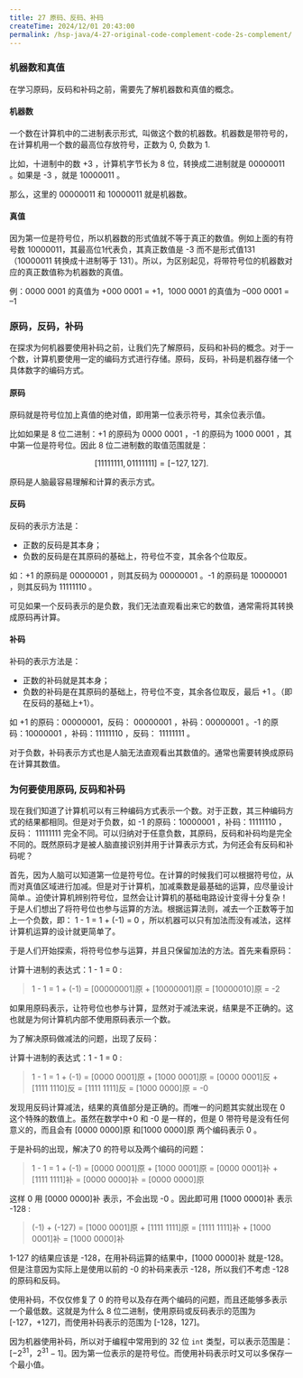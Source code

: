 ```yaml
---
title: 27 原码、反码、补码
createTime: 2024/12/01 20:43:00
permalink: /hsp-java/4-27-original-code-complement-code-2s-complement/
---
```


### **机器数和真值**


在学习原码，反码和补码之前，需要先了解机器数和真值的概念。


#### **机器数**


一个数在计算机中的二进制表示形式,  叫做这个数的机器数。机器数是带符号的，在计算机用一个数的最高位存放符号，正数为 0, 负数为 1.


比如，十进制中的数 +3 ，计算机字节长为 8 位，转换成二进制就是 00000011 。如果是 -3 ，就是 10000011 。


那么，这里的 00000011 和 10000011 就是机器数。


#### **真值**


因为第一位是符号位，所以机器数的形式值就不等于真正的数值。例如上面的有符号数 10000011，其最高位1代表负，其真正数值是 -3 而不是形式值131（10000011 转换成十进制等于 131）。所以，为区别起见，将带符号位的机器数对应的真正数值称为机器数的真值。


例：0000 0001 的真值为 +000 0001 = +1，1000 0001 的真值为 –000 0001 = –1


### **原码，反码，补码**


在探求为何机器要使用补码之前，让我们先了解原码，反码和补码的概念。对于一个数，计算机要使用一定的编码方式进行存储。原码，反码，补码是机器存储一个具体数字的编码方式。


#### **原码**


原码就是符号位加上真值的绝对值，即用第一位表示符号，其余位表示值。


比如如果是 8 位二进制：+1 的原码为 0000 0001 ，-1 的原码为 1000 0001 ，其中第一位是符号位。因此 8 位二进制数的取值范围就是：


$$
[1111 1111 , 0111 1111] = [-127 , 127] .
$$


原码是人脑最容易理解和计算的表示方式。


#### **反码**


反码的表示方法是：

- 正数的反码是其本身；
- 负数的反码是在其原码的基础上，符号位不变，其余各个位取反。

如：+1 的原码是 00000001 ，则其反码为 00000001 。-1 的原码是 10000001 ，则其反码为 11111110 。


可见如果一个反码表示的是负数，我们无法直观看出来它的数值，通常需将其转换成原码再计算。


#### **补码**


补码的表示方法是：

- 正数的补码就是其本身；
- 负数的补码是在其原码的基础上，符号位不变，其余各位取反，最后 +1 。（即在反码的基础上+1）。

如 +1 的原码：00000001，反码： 00000001 ，补码：00000001 。-1 的原码：10000001 ，补码：11111110 ，反码： 11111111 。


对于负数，补码表示方式也是人脑无法直观看出其数值的。通常也需要转换成原码在计算其数值。


### **为何要使用原码, 反码和补码**


现在我们知道了计算机可以有三种编码方式表示一个数。对于正数，其三种编码方式的结果都相同。但是对于负数，如 -1 的原码：10000001 ，补码：11111110 ，反码： 11111111 完全不同。可以归纳对于任意负数，其原码，反码和补码均是完全不同的。既然原码才是被人脑直接识别并用于计算表示方式，为何还会有反码和补码呢？


首先，因为人脑可以知道第一位是符号位。在计算的时候我们可以根据符号位，从而对真值区域进行加减。但是对于计算机，加减乘数是最基础的运算，应尽量设计简单.。迫使计算机辨别符号位，显然会让计算机的基础电路设计变得十分复杂！于是人们想出了将符号位也参与运算的方法。根据运算法则，减去一个正数等于加上一个负数，即： 1 - 1 = 1 + (-1) = 0 ，所以机器可以只有加法而没有减法，这样计算机运算的设计就更简单了。


于是人们开始探索，将符号位参与运算，并且只保留加法的方法。首先来看原码：


计算十进制的表达式：1 - 1 = 0 : 

> 1 - 1 = 1 + (-1) = [00000001]原 + [10000001]原 = [10000010]原 = -2

如果用原码表示，让符号位也参与计算，显然对于减法来说，结果是不正确的。这也就是为何计算机内部不使用原码表示一个数。


为了解决原码做减法的问题，出现了反码：


计算十进制的表达式：1 - 1 = 0 : 

> 1 - 1 = 1 + (-1) = [0000 0001]原 + [1000 0001]原 = [0000 0001]反 + [1111 1110]反 = [1111 1111]反 = [1000 0000]原 = -0

发现用反码计算减法，结果的真值部分是正确的。而唯一的问题其实就出现在 0 这个特殊的数值上。虽然在数学中+0 和 -0 是一样的，但是 0 带符号是没有任何意义的，而且会有 [0000 0000]原 和[1000 0000]原 两个编码表示 0 。


于是补码的出现，解决了0 的符号以及两个编码的问题：

> 1 - 1 = 1 + (-1) = [0000 0001]原 + [1000 0001]原 = [0000 0001]补 + [1111 1111]补 = [0000 0000]补 = [0000 0000]原

这样 0 用 [0000 0000]补 表示，不会出现 -0 。因此即可用 [1000 0000]补 表示 -128 : 

> (-1) + (-127) = [1000 0001]原 + [1111 1111]原 = [1111 1111]补 + [1000 0001]补 = [1000 0000]补

1-127 的结果应该是 -128，在用补码运算的结果中，[1000 0000]补 就是-128。但是注意因为实际上是使用以前的 -0 的补码来表示 -128，所以我们不考虑 -128 的原码和反码。


使用补码，不仅仅修复了 0 的符号以及存在两个编码的问题，而且还能够多表示一个最低数。这就是为什么 8 位二进制，使用原码或反码表示的范围为 [-127，+127]，而使用补码表示的范围为 [-128，127]。


因为机器使用补码，所以对于编程中常用到的 32 位 `int` 类型，可以表示范围是：$[-2^{31}，2^{31}-1]$。因为第一位表示的是符号位。而使用补码表示时又可以多保存一个最小值。

